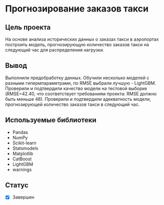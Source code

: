 # Прогнозирование заказов такси

## Цель проекта
На основе анализа исторических данных о заказах такси в аэропортах построить модель, прогнозирующую количество заказов такси на следующий час для распределения нагрузки.

## Вывод
Выполнили предобработку данных. Обучили несколько моделей с разными гипермпараметрами, по RMSE выбрали лучшую - LightGBM. Проверили и подтвердили качество модели на тестовой выборке (RMSE=42.40, что соответствует требованиям проекта: RMSE должно быть меньше 48). Проверили и подтвердили адекватность модели, прогнозирующей количество заказов такси в следующий час.

## Используемые библиотеки
- Pandas
- NumPy
- Scikit-learn
- Statsmodels
- Matplotlib
- CatBoost
- LightGBM
- warnings

## Статус
- [x] Завершен
